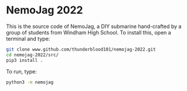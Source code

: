 # NemoJag 2022

This is the source code of NemoJag, a DIY submarine hand-crafted by a group of students from Windham High School. 
To install this, open a terminal and type:
``` bash
git clone www.github.com/thunderblood101/nemojag-2022.git
cd nemojag-2022/src/
pip3 install .
```
To run, type:
``` bash
python3 -m nemojag
```